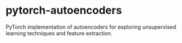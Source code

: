 # pytorch-autoencoders
PyTorch implementation of autoencoders for exploring unsupervised learning techniques and feature extraction.
